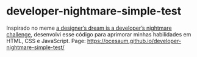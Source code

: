 # developer-nightmare-simple-test
Inspirado no meme <a href="https://www.youtube.com/watch?v=WG3sS2rItnQ">a designer’s dream is a developer’s nightmare challenge<a/>, desenvolvi esse código para aprimorar minhas habilidades em HTML, CSS e JavaScript.
Page: https://ocesaum.github.io/developer-nightmare-simple-test/
